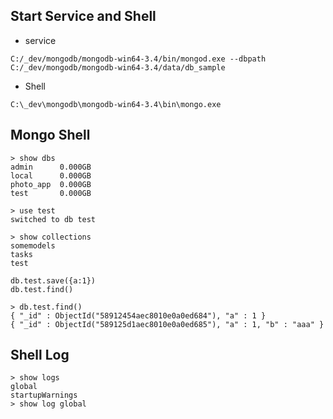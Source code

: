 ## Start Service and Shell

* service

```
C:/_dev/mongodb/mongodb-win64-3.4/bin/mongod.exe --dbpath C:/_dev/mongodb/mongodb-win64-3.4/data/db_sample
```

* Shell

```
C:\_dev\mongodb\mongodb-win64-3.4\bin\mongo.exe
```

## Mongo Shell

```
> show dbs
admin      0.000GB
local      0.000GB
photo_app  0.000GB
test       0.000GB
```

```
> use test
switched to db test
```

```
> show collections
somemodels
tasks
test
```

```
db.test.save({a:1})
db.test.find()
```

```
> db.test.find()
{ "_id" : ObjectId("58912454aec8010e0a0ed684"), "a" : 1 }
{ "_id" : ObjectId("589125d1aec8010e0a0ed685"), "a" : 1, "b" : "aaa" }
```

## Shell Log

```
> show logs
global
startupWarnings
> show log global
```
